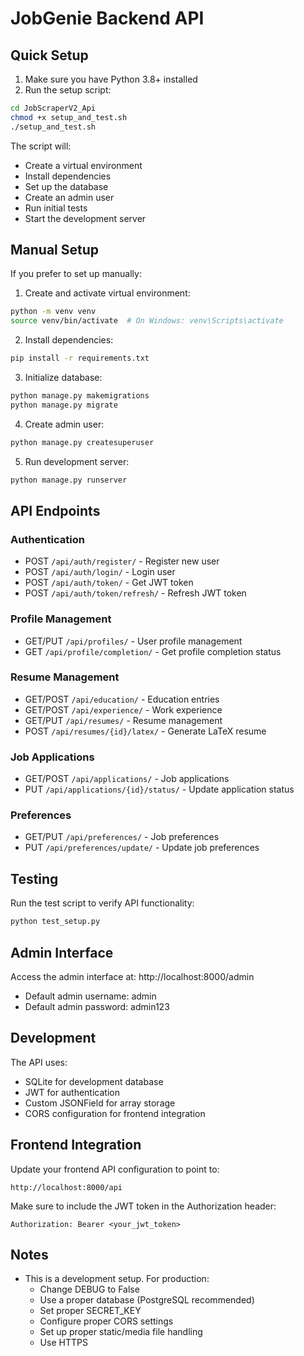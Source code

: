 # JobGenie Backend API

## Quick Setup

1. Make sure you have Python 3.8+ installed
2. Run the setup script:
```bash
cd JobScraperV2_Api
chmod +x setup_and_test.sh
./setup_and_test.sh
```

The script will:
- Create a virtual environment
- Install dependencies
- Set up the database
- Create an admin user
- Run initial tests
- Start the development server

## Manual Setup

If you prefer to set up manually:

1. Create and activate virtual environment:
```bash
python -m venv venv
source venv/bin/activate  # On Windows: venv\Scripts\activate
```

2. Install dependencies:
```bash
pip install -r requirements.txt
```

3. Initialize database:
```bash
python manage.py makemigrations
python manage.py migrate
```

4. Create admin user:
```bash
python manage.py createsuperuser
```

5. Run development server:
```bash
python manage.py runserver
```

## API Endpoints

### Authentication
- POST `/api/auth/register/` - Register new user
- POST `/api/auth/login/` - Login user
- POST `/api/auth/token/` - Get JWT token
- POST `/api/auth/token/refresh/` - Refresh JWT token

### Profile Management
- GET/PUT `/api/profiles/` - User profile management
- GET `/api/profile/completion/` - Get profile completion status

### Resume Management
- GET/POST `/api/education/` - Education entries
- GET/POST `/api/experience/` - Work experience
- GET/PUT `/api/resumes/` - Resume management
- POST `/api/resumes/{id}/latex/` - Generate LaTeX resume

### Job Applications
- GET/POST `/api/applications/` - Job applications
- PUT `/api/applications/{id}/status/` - Update application status

### Preferences
- GET/PUT `/api/preferences/` - Job preferences
- PUT `/api/preferences/update/` - Update job preferences

## Testing

Run the test script to verify API functionality:
```bash
python test_setup.py
```

## Admin Interface

Access the admin interface at: http://localhost:8000/admin
- Default admin username: admin
- Default admin password: admin123

## Development

The API uses:
- SQLite for development database
- JWT for authentication
- Custom JSONField for array storage
- CORS configuration for frontend integration

## Frontend Integration

Update your frontend API configuration to point to:
```
http://localhost:8000/api
```

Make sure to include the JWT token in the Authorization header:
```
Authorization: Bearer <your_jwt_token>
```

## Notes

- This is a development setup. For production:
  - Change DEBUG to False
  - Use a proper database (PostgreSQL recommended)
  - Set proper SECRET_KEY
  - Configure proper CORS settings
  - Set up proper static/media file handling
  - Use HTTPS
